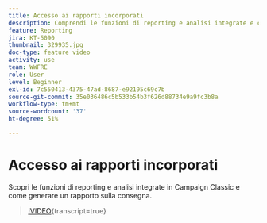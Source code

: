 ```yaml
---
title: Accesso ai rapporti incorporati
description: Comprendi le funzioni di reporting e analisi integrate e come generare un rapporto sulla consegna.
feature: Reporting
jira: KT-5090
thumbnail: 329935.jpg
doc-type: feature video
activity: use
team: WWFRE
role: User
level: Beginner
exl-id: 7c550413-4375-47ad-8687-e92195c69c7b
source-git-commit: 35e036486c5b533b54b3f626d88734e9a9fc3b8a
workflow-type: tm+mt
source-wordcount: '37'
ht-degree: 51%

---
```


# Accesso ai rapporti incorporati

Scopri le funzioni di reporting e analisi integrate in Campaign Classic e come generare un rapporto sulla consegna.

>[!VIDEO](https://video.tv.adobe.com/v/329935?quality=12&learn=on){transcript=true}
